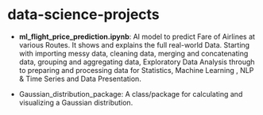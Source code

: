 # data-science-projects

- <b>ml_flight_price_prediction.ipynb</b>: AI model to predict Fare of Airlines at various Routes. It shows and explains the full real-world Data. Starting with importing messy data, cleaning data, merging and concatenating data, grouping and aggregating data, Exploratory Data Analysis through to preparing and processing data for Statistics, Machine Learning , NLP & Time Series and Data Presentation.

- Gaussian_distribution_package: A class/package for calculating and visualizing a Gaussian distribution.
